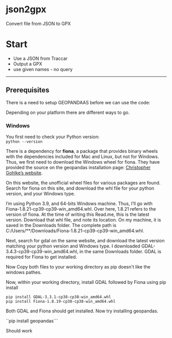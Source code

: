 # json2gpx
Convert file from JSON to GPX

# Start
* Use a JSON from Traccar
* Output a GPX
* use given names - no query

---
## Prerequisites
There is a need to setup GEOPANDAAS before we can use the code:

Depending on your platform there are different ways to go.
### Windows
You first need to check your Python version:  
``python --version``  

There is a dependency for **fiona**, a package that provides binary wheels with the dependencies included for Mac and Linux, but not for Windows.  
Thus, we first need to download the Windows wheel for fiona. They have provided the source on the geopandas installation page: [Christopher Gohlke’s website](https://www.lfd.uci.edu/~gohlke/pythonlibs/).  

On this website, the unofficial wheel files for various packages are found. Search for fiona on this site, and download the whl file for your python version, and your Windows type. 

I’m using Python 3.9, and 64-bits Windows machine. Thus, I’ll go with Fiona-1.8.21-cp39-cp39-win_amd64.whl. Over here, 1.8.21 refers to the version of fiona. At the time of writing this Read.me, this is the latest version. Download that whl file, and note its location. On my machine, it is saved in the Downloads folder. The complete path is C:/Users/**/Downloads/Fiona-1.8.21-cp39-cp39-win_amd64.whl.

Next, search for gdal on the same website, and download the latest version matching your python version and Windows type. I downloaded GDAL-3.4.3-cp39-cp39-win_amd64.whl, in the same Downloads folder. GDAL is required for Fiona to get installed.

Now Copy both files to your working directory as pip doesn't like the windows pathes.

Now, within your working directory, install GDAL followed by Fiona using pip install

```
pip install GDAL-3.3.1-cp38-cp38-win_amd64.whl
pip install Fiona-1.8.19-cp38-cp38-win_amd64.whl
```
Both GDAL and Fiona should get installed. Now try installing geopandas.

``pip install geopandas```

Should work

